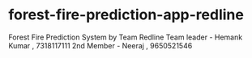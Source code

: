 # forest-fire-prediction-app-redline
Forest Fire Prediction System by Team Redline
Team leader - Hemank Kumar , 7318117111
2nd Member - Neeraj , 9650521546


